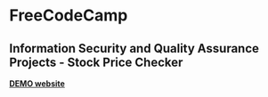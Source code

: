 # FreeCodeCamp
**Information Security and Quality Assurance Projects - Stock Price Checker**
------

**[DEMO website](https://fcc-stock-price-checker-liu.glitch.me/)**
